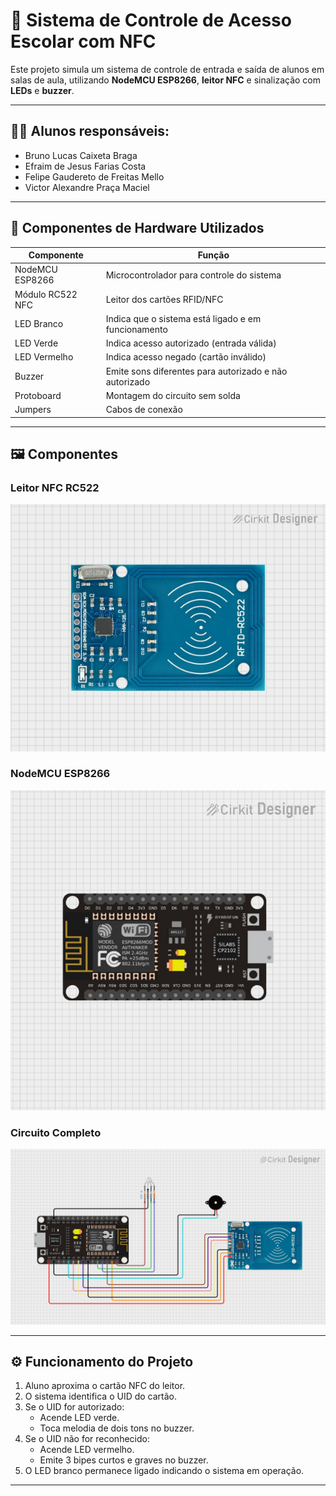 # 🎒 Sistema de Controle de Acesso Escolar com NFC

Este projeto simula um sistema de controle de entrada e saída de alunos em salas de aula, utilizando **NodeMCU ESP8266**, **leitor NFC** e sinalização com **LEDs** e **buzzer**.

---

## 👨‍💻 Alunos responsáveis:

- Bruno Lucas Caixeta Braga
- Efraim de Jesus Farias Costa
- Felipe Gaudereto de Freitas Mello
- Victor Alexandre Praça Maciel

---

## 🔧 Componentes de Hardware Utilizados

| Componente        | Função                                                         |
|-------------------|----------------------------------------------------------------|
| NodeMCU ESP8266   | Microcontrolador para controle do sistema                      |
| Módulo RC522 NFC  | Leitor dos cartões RFID/NFC                                    |
| LED Branco        | Indica que o sistema está ligado e em funcionamento            |
| LED Verde         | Indica acesso autorizado (entrada válida)                      |
| LED Vermelho      | Indica acesso negado (cartão inválido)                         |
| Buzzer            | Emite sons diferentes para autorizado e não autorizado         |
| Protoboard        | Montagem do circuito sem solda                                 |
| Jumpers           | Cabos de conexão                                               |

---

## 🖼️ Componentes

### Leitor NFC RC522
![Leitor NFC RC522](./assetsHardware/sensorNFC.png)

### NodeMCU ESP8266
![NodeMCU](./assetsHardware/nodemcu.png)

### Circuito Completo
![Circuito Completo](./assetsHardware/circuitoCompleto.png)

---
## ⚙️ Funcionamento do Projeto

1. Aluno aproxima o cartão NFC do leitor.
2. O sistema identifica o UID do cartão.
3. Se o UID for autorizado:
   - Acende LED verde.
   - Toca melodia de dois tons no buzzer.
4. Se o UID não for reconhecido:
   - Acende LED vermelho.
   - Emite 3 bipes curtos e graves no buzzer.
5. O LED branco permanece ligado indicando o sistema em operação.

---
